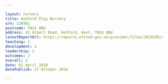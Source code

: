 ```yaml
---

layout: nursery
title: Ashford Play Nursery
urn: 126981
postcode: TN24 8NU
address: 43 Albert Road, Ashford, Kent, TN24 8NU
latestReportUrl: https://reports.ofsted.gov.uk/provider/files/2610295/urn/126981.pdf
teaching: 2
development: 2
leadership: 2
outcomes: 2
overall: 2
date: 01 April 2018 
datePublish: 27 October 2016

---
```


